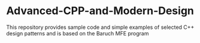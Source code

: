 # Advanced-CPP-and-Modern-Design
This repository provides sample code and simple examples of selected C++ design patterns and is based on the Baruch MFE program
